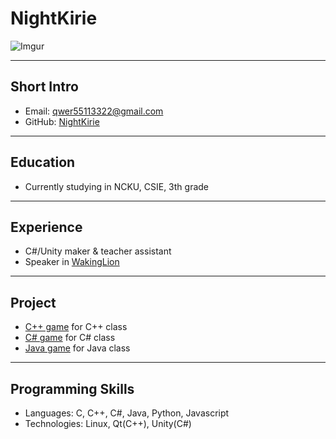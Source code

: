 # NightKirie
![Imgur](https://i.imgur.com/WtkynCw.jpg)

---
## Short Intro
- Email: qwer55113322@gmail.com
- GitHub: [NightKirie](https://github.com/NightKirie)

---
## Education
- Currently studying in NCKU, CSIE, 3th grade

---
## Experience
- C#/Unity maker & teacher assistant
- Speaker in [WakingLion](https://www.facebook.com/WakingLion/)

---
## Project
- [C++ game](https://github.com/pd2-ncku/2017-pd2-project-2-NightKirie) for C++ class
- [C# game](https://github.com/NightKirie/Unity-project) for C# class 
- [Java game](https://github.com/cicero884/FGO-card) for Java class

---
## Programming Skills
- Languages: C, C++, C#, Java, Python, Javascript
- Technologies: Linux, Qt(C++), Unity(C#)
